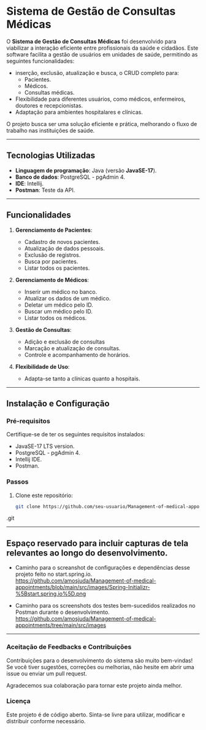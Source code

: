 # Sistema de Gestão de Consultas Médicas

O **Sistema de Gestão de Consultas Médicas** foi desenvolvido para viabilizar a interação eficiente entre profissionais da saúde e cidadãos. Este software facilita a gestão de usuários em unidades de saúde, permitindo as seguintes funcionalidades:
- inserção, exclusão, atualização e busca, o CRUD completo para:
  - Pacientes.
  - Médicos.
  - Consultas médicas.
- Flexibilidade para diferentes usuários, como médicos, enfermeiros, doutores e recepcionistas.
- Adaptação para ambientes hospitalares e clínicas.

O projeto busca ser uma solução eficiente e prática, melhorando o fluxo de trabalho nas instituições de saúde.

---

## Tecnologias Utilizadas
- **Linguagem de programação**: Java (versão **JavaSE-17**).
- **Banco de dados**: PostgreSQL - pgAdmin 4.
- **IDE**: Intellij.
- **Postman**: Teste da API.

---

## Funcionalidades
1. **Gerenciamento de Pacientes**:
   - Cadastro de novos pacientes.
   - Atualização de dados pessoais.
   - Exclusão de registros.
   - Busca por pacientes.
   - Listar todos os pacientes.

2. **Gerenciamento de Médicos**:
   - Inserir um médico no banco.
   - Atualizar os dados de um médico.
   - Deletar um médico pelo ID.
   - Buscar um médico pelo ID.
   - Listar todos os médicos.

4. **Gestão de Consultas**:
   - Adição e exclusão de consultas
   - Marcação e atualização de consultas.
   - Controle e acompanhamento de horários.

6. **Flexibilidade de Uso**:
   - Adapta-se tanto a clínicas quanto a hospitais.

---

## Instalação e Configuração
### Pré-requisitos
Certifique-se de ter os seguintes requisitos instalados:
- JavaSE-17 LTS version.
- PostgreSQL - pgAdmin 4.
- Intellij IDE.
- Postman.

### Passos
1. Clone este repositório:
   ```bash
   git clone https://github.com/seu-usuario/Management-of-medical-appointments
.git

---

## Espaço reservado para incluir capturas de tela relevantes ao longo do desenvolvimento.

- Caminho para o screanshot de configurações e dependências desse projeto feito no start.spring.io.
https://github.com/amosjuda/Management-of-medical-appointments/blob/main/src/images/Spring-Initializr-%5Bstart.spring.io%5D.png

- Caminho para os screenshots dos testes bem-sucedidos realizados no Postman durante o desenvolvimento.
https://github.com/amosjuda/Management-of-medical-appointments/tree/main/src/images

---

### Aceitação de Feedbacks e Contribuições
Contribuições para o desenvolvimento do sistema são muito bem-vindas!
Se você tiver sugestões, correções ou melhorias, não hesite em abrir uma issue ou enviar um pull request.

Agradecemos sua colaboração para tornar este projeto ainda melhor.

### Licença
Este projeto é de código aberto. Sinta-se livre para utilizar, modificar e distribuir conforme necessário.
